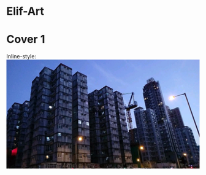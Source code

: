 # Elif-Art

# Cover 1

Inline-style: 
![alt text](https://github.com/jhexe1234/Elif-Art/blob/master/img/VIDEO0032_0000001017.jpg?raw=true)
